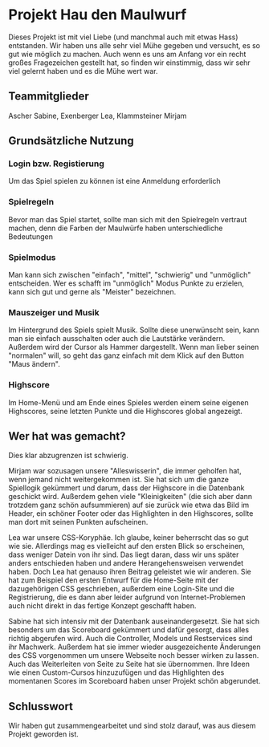 # Projekt Hau den Maulwurf

Dieses Projekt ist mit viel Liebe (und manchmal auch mit etwas Hass) entstanden. Wir haben uns alle sehr viel Mühe gegeben und versucht, es so gut wie möglich zu machen.
Auch wenn es uns am Anfang vor ein recht großes Fragezeichen gestellt hat, so finden wir einstimmig, dass wir sehr viel gelernt haben und es die Mühe wert war. 

## Teammitglieder

Ascher Sabine, Exenberger Lea, Klammsteiner Mirjam

## Grundsätzliche Nutzung

### Login bzw. Registierung

Um das Spiel spielen zu können ist eine Anmeldung erforderlich

### Spielregeln
Bevor man das Spiel startet, sollte man sich mit den Spielregeln vertraut machen, denn die Farben der Maulwürfe haben unterschiedliche Bedeutungen

### Spielmodus
Man kann sich zwischen "einfach", "mittel", "schwierig" und "unmöglich" entscheiden. Wer es schafft im "unmöglich" Modus Punkte zu erzielen, kann sich gut und gerne 
als "Meister" bezeichnen. 

### Mauszeiger und Musik

Im Hintergrund des Spiels spielt Musik. Sollte diese unerwünscht sein, kann man sie einfach ausschalten oder auch die Lautstärke verändern. Außerdem wird der Cursor als Hammer dargestellt.
Wenn man lieber seinen "normalen" will, so geht das ganz einfach mit dem Klick auf den Button "Maus ändern".

### Highscore

Im Home-Menü und am Ende eines Spieles werden einem seine eigenen Highscores, seine letzten Punkte und die Highscores global angezeigt. 

## Wer hat was gemacht?

Dies klar abzugrenzen ist schwierig.

Mirjam war sozusagen unsere "Alleswisserin", die immer geholfen hat, wenn jemand nicht weitergekommen ist. Sie hat sich
um die ganze Spiellogik gekümmert und darum, dass der Highscore in die Datenbank geschickt wird. Außerdem gehen viele "Kleinigkeiten" (die sich
aber dann trotzdem ganz schön aufsummieren) auf sie zurück wie etwa das Bild im Header, ein schöner Footer oder das Highlighten in den Highscores, sollte man dort mit seinen Punkten aufscheinen. 

Lea war unsere CSS-Koryphäe. Ich glaube, keiner beherrscht das so gut wie sie. Allerdings mag es vielleicht auf den ersten Blick so erscheinen, dass weniger Datein 
von ihr sind. Das liegt daran, dass wir uns später anders entschieden haben und andere Herangehensweisen verwendet haben. Doch Lea hat genauso ihren Beitrag geleistet wie wir anderen. 
Sie hat zum Beispiel den ersten Entwurf für die Home-Seite mit der dazugehörigen CSS geschrieben, außerdem eine Login-Site und die Registrierung, die es dann aber leider 
aufgrund von Internet-Problemen auch nicht direkt in das fertige Konzept geschafft haben. 

Sabine hat sich intensiv mit der Datenbank auseinandergesetzt. Sie hat sich besonders um das Scoreboard gekümmert und dafür gesorgt, dass alles richtig abgerufen wird. Auch die Controller, Models und Restservices sind ihr Machwerk. Außerdem hat sie immer wieder ausgezeichente Änderungen des CSS vorgenommen um unsere Webseite noch besser wirken zu lassen. Auch das Weiterleiten von Seite zu Seite hat sie übernommen.
Ihre Ideen wie einen Custom-Cursos hinzuzufügen und das Highlighten des momentanen Scores im Scoreboard haben unser Projekt schön abgerundet.

## Schlusswort

Wir haben gut zusammengearbeitet und sind stolz darauf, was aus diesem Projekt geworden ist. 

